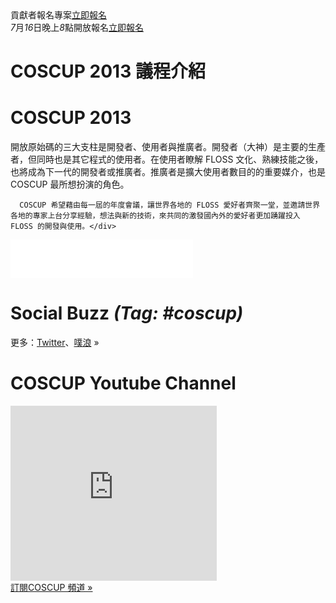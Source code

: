 <div id="left">
  <div class="contributor">
    <span class="date">貢獻者報名專案</span><span class="call"><a href="http://registrano.com/events/coscup2013-osc-vip?utm_source=coscupweb&utm_medium=middlelinks&utm_campaign=landing">立即報名</a></span>
  </div>
  <div class="register">
    <span class="date"><em>7</em>月<em>16</em>日晚上<em>8</em>點開放報名</span><span class="call"><a href="http://registrano.com/events/coscup2013-regist">立即報名</a></span>
  </div>
  <!--news-->
  <div class="news" style="display: none;">
  </div>
  <!--議程-->
  <div class="info">
    <h1>COSCUP 2013 議程介紹</h1>
    <div class="text">
    </div>
  </div>
  <!--what is coscup-->
  <div class="whatiscoscup">
    <h1>COSCUP 2013</h1>
    <div class="text">開放原始碼的三大支柱是開發者、使用者與推廣者。開發者（大神）是主要的生產者，但同時也是其它程式的使用者。在使用者瞭解 FLOSS 文化、熟練技能之後，也將成為下一代的開發者或推廣者。推廣者是擴大使用者數目的的重要媒介，也是 COSCUP 最所想扮演的角色。 

      COSCUP 希望藉由每一屆的年度會議，讓世界各地的 FLOSS 愛好者齊聚一堂，並邀請世界各地的專家上台分享經驗，想法與新的技術，來共同的激發國內外的愛好者更加踴躍投入 FLOSS 的開發與使用。</div>
  </div>
</div>
<!--中-->
<div id="mid">
  <!--fb-->
  <div class="fb">
    <iframe src="//www.facebook.com/plugins/likebox.php?href=https%3A%2F%2Fwww.facebook.com%2Fcoscup&amp;width=292&amp;height=62&amp;show_faces=false&amp;colorscheme=light&amp;stream=false&amp;border_color&amp;header=false" scrolling="no" frameborder="0" style="border:none; overflow:hidden; width:292px; height:62px;" allowTransparency="true"></iframe>
  </div>
  <!--social Buzz-->
  <div class="socialbuzz">
    <h1>Social Buzz <em>(Tag: #coscup)</em></h1>
    <div id="socialbuzz" class="text"></div>
    <div class="more">更多：<a href="#">Twitter</a>、<a href="#">噗浪</a> »</div>
  </div>
  <!--u tube-->
  <div class="utube">
    <h1>COSCUP Youtube Channel</h1>
    <div class="text"><iframe width="330" height="280" src="http://www.youtube.com/embed/dZs-OLcDfSs" frameborder="0" allowfullscreen></iframe></div>
    <div class="more"><a href="#">訂閱COSCUP 頻道 »</a></div>
  </div>
</div>
